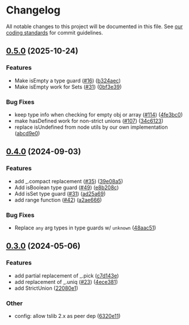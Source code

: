 # Changelog

All notable changes to this project will be documented in this file.
See [our coding standards][commit-messages] for commit guidelines.

## [0.5.0](https://github.com/silvermine/toolbox/compare/v0.4.0...v0.5.0) (2025-10-24)


### Features

* Make isEmpty a type guard ([#16](https://github.com/silvermine/toolbox/issues/16)) ([b324aec](https://github.com/silvermine/toolbox/commit/b324aec3c21484bb24e911e3daab5cea7814a4f7))
* Make isEmpty work for Sets ([#31](https://github.com/silvermine/toolbox/issues/31)) ([0bf3e39](https://github.com/silvermine/toolbox/commit/0bf3e3964ce80fc99e85ae2a07db8566da731e4d))


### Bug Fixes

* keep type info when checking for empty obj or array ([#114](https://github.com/silvermine/toolbox/issues/114)) ([4fe3bc0](https://github.com/silvermine/toolbox/commit/4fe3bc07660bad4a27168f5764522b4c1d4c8e18))
* make hasDefined work for non-strict unions ([#107](https://github.com/silvermine/toolbox/issues/107)) ([34c6123](https://github.com/silvermine/toolbox/commit/34c6123198b967a374073aa362d5ba49d34233fb))
* replace isUndefined from node utils by our own implementation ([abcd9e0](https://github.com/silvermine/toolbox/commit/abcd9e0c11cface756562627b793a74886d47a0d))


## [0.4.0](https://github.com/silvermine/toolbox/compare/v0.3.0...v0.4.0) (2024-09-03)


### Features

* add _.compact replacement ([#35](https://github.com/silvermine/toolbox/issues/35)) ([39e08a5](https://github.com/silvermine/toolbox/commit/39e08a5e59f626ab713602bce8b645eeec2b94cf))
* Add isBoolean type guard ([#49](https://github.com/silvermine/toolbox/issues/49)) ([e8b208c](https://github.com/silvermine/toolbox/commit/e8b208cf7d66eb6c49a53db6757a98b311c278dc))
* Add isSet type guard ([#31](https://github.com/silvermine/toolbox/issues/31)) ([ad25a69](https://github.com/silvermine/toolbox/commit/ad25a69ebc86efe58ca37289b5892ac35dff82e9))
* add range function ([#42](https://github.com/silvermine/toolbox/issues/42)) ([a2ae666](https://github.com/silvermine/toolbox/commit/a2ae6663ba1afb08c98671812e27500c5099b3db))


### Bug Fixes

* Replace `any` arg types in type guards w/ `unknown` ([48aac51](https://github.com/silvermine/toolbox/commit/48aac51fb71584b24f8126dbd1e3a43868a97227))


## [0.3.0](https://github.com/silvermine/toolbox/compare/v0.2.0...v0.3.0) (2024-05-06)


### Features

* add partial replacement of _.pick ([c7d143e](https://github.com/silvermine/toolbox/commit/c7d143e05867d2785de60ca4141aefb62361ac35))
* add replacement of _.uniq ([#23](https://github.com/silvermine/toolbox/issues/23)) ([4ece381](https://github.com/silvermine/toolbox/commit/4ece3819757dd2dbb354ad42bb496844a9cda67a))
* add StrictUnion ([22080e1](https://github.com/silvermine/toolbox/commit/22080e1b590b8c5ace25f544366a0807b355a27e))

### Other

* config: allow tslib 2.x as peer dep ([6320e11](https://github.com/silvermine/toolbox/commit/6320e11110deeb66008a58b0090e8dde6214cc11))


[commit-messages]: https://github.com/silvermine/silvermine-info/blob/master/commit-history.md#commit-messages
